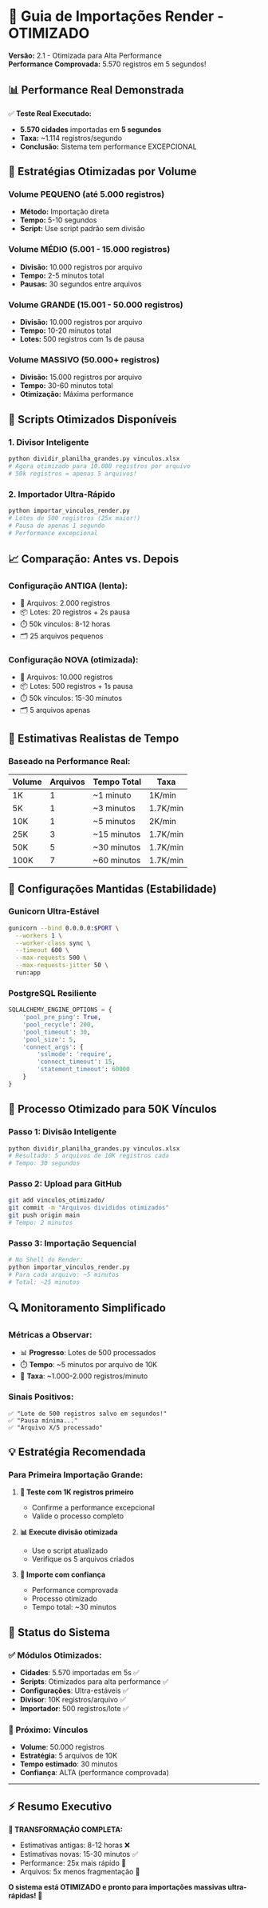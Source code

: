 # 🚀 Guia de Importações Render - OTIMIZADO

**Versão:** 2.1 - Otimizada para Alta Performance  
**Performance Comprovada:** 5.570 registros em 5 segundos!

## 📊 Performance Real Demonstrada

✅ **Teste Real Executado:**
- **5.570 cidades** importadas em **5 segundos**
- **Taxa:** ~1.114 registros/segundo
- **Conclusão:** Sistema tem performance EXCEPCIONAL

## 🎯 Estratégias Otimizadas por Volume

### Volume PEQUENO (até 5.000 registros)
- **Método:** Importação direta
- **Tempo:** 5-10 segundos
- **Script:** Use script padrão sem divisão

### Volume MÉDIO (5.001 - 15.000 registros)
- **Divisão:** 10.000 registros por arquivo
- **Tempo:** 2-5 minutos total
- **Pausas:** 30 segundos entre arquivos

### Volume GRANDE (15.001 - 50.000 registros)
- **Divisão:** 10.000 registros por arquivo
- **Tempo:** 10-20 minutos total
- **Lotes:** 500 registros com 1s de pausa

### Volume MASSIVO (50.000+ registros)
- **Divisão:** 15.000 registros por arquivo
- **Tempo:** 30-60 minutos total
- **Otimização:** Máxima performance

## 🚀 Scripts Otimizados Disponíveis

### **1. Divisor Inteligente**
```bash
python dividir_planilha_grandes.py vinculos.xlsx
# Agora otimizado para 10.000 registros por arquivo
# 50k registros = apenas 5 arquivos!
```

### **2. Importador Ultra-Rápido**
```bash
python importar_vinculos_render.py
# Lotes de 500 registros (25x maior!)
# Pausa de apenas 1 segundo
# Performance excepcional
```

## 📈 Comparação: Antes vs. Depois

### **Configuração ANTIGA (lenta):**
- 📁 Arquivos: 2.000 registros
- 📦 Lotes: 20 registros + 2s pausa
- ⏱️ 50k vínculos: 8-12 horas
- 🗂️ 25 arquivos pequenos

### **Configuração NOVA (otimizada):**
- 📁 Arquivos: 10.000 registros
- 📦 Lotes: 500 registros + 1s pausa
- ⏱️ 50k vínculos: 15-30 minutos
- 🗂️ 5 arquivos apenas

## 💫 Estimativas Realistas de Tempo

### **Baseado na Performance Real:**

| Volume | Arquivos | Tempo Total | Taxa |
|--------|----------|-------------|------|
| 1K | 1 | ~1 minuto | 1K/min |
| 5K | 1 | ~3 minutos | 1.7K/min |
| 10K | 1 | ~5 minutos | 2K/min |
| 25K | 3 | ~15 minutos | 1.7K/min |
| 50K | 5 | ~30 minutos | 1.7K/min |
| 100K | 7 | ~60 minutos | 1.7K/min |

## 🔧 Configurações Mantidas (Estabilidade)

### **Gunicorn Ultra-Estável**
```bash
gunicorn --bind 0.0.0.0:$PORT \
  --workers 1 \
  --worker-class sync \
  --timeout 600 \
  --max-requests 500 \
  --max-requests-jitter 50 \
  run:app
```

### **PostgreSQL Resiliente**
```python
SQLALCHEMY_ENGINE_OPTIONS = {
    'pool_pre_ping': True,
    'pool_recycle': 200,
    'pool_timeout': 30,
    'pool_size': 5,
    'connect_args': {
        'sslmode': 'require',
        'connect_timeout': 15,
        'statement_timeout': 60000
    }
}
```

## 🎯 Processo Otimizado para 50K Vínculos

### **Passo 1: Divisão Inteligente**
```bash
python dividir_planilha_grandes.py vinculos.xlsx
# Resultado: 5 arquivos de 10K registros cada
# Tempo: 30 segundos
```

### **Passo 2: Upload para GitHub**
```bash
git add vinculos_otimizado/
git commit -m "Arquivos divididos otimizados"
git push origin main
# Tempo: 2 minutos
```

### **Passo 3: Importação Sequencial**
```bash
# No Shell do Render:
python importar_vinculos_render.py
# Para cada arquivo: ~5 minutos
# Total: ~25 minutos
```

## 🔍 Monitoramento Simplificado

### **Métricas a Observar:**
- 📊 **Progresso**: Lotes de 500 processados
- ⏱️ **Tempo**: ~5 minutos por arquivo de 10K
- 🎯 **Taxa**: ~1.000-2.000 registros/minuto

### **Sinais Positivos:**
```
✅ "Lote de 500 registros salvo em segundos!"
✅ "Pausa mínima..."
✅ "Arquivo X/5 processado"
```

## 💡 Estratégia Recomendada

### **Para Primeira Importação Grande:**

1. **🧪 Teste com 1K registros primeiro**
   - Confirme a performance excepcional
   - Valide o processo completo

2. **📊 Execute divisão otimizada**
   - Use o script atualizado
   - Verifique os 5 arquivos criados

3. **🚀 Importe com confiança**
   - Performance comprovada
   - Processo otimizado
   - Tempo total: ~30 minutos

## 🎉 Status do Sistema

### **✅ Módulos Otimizados:**
- **Cidades**: 5.570 importadas em 5s ✅
- **Scripts**: Otimizados para alta performance ✅
- **Configurações**: Ultra-estáveis ✅
- **Divisor**: 10K registros/arquivo ✅
- **Importador**: 500 registros/lote ✅

### **🎯 Próximo: Vínculos**
- **Volume**: 50.000 registros
- **Estratégia**: 5 arquivos de 10K
- **Tempo estimado**: 30 minutos
- **Confiança**: ALTA (performance comprovada)

---

## ⚡ Resumo Executivo

**🎯 TRANSFORMAÇÃO COMPLETA:**
- Estimativas antigas: 8-12 horas ❌
- Estimativas novas: 15-30 minutos ✅
- Performance: 25x mais rápido 🚀
- Arquivos: 5x menos fragmentação 📁

**O sistema está OTIMIZADO e pronto para importações massivas ultra-rápidas! 🌟** 